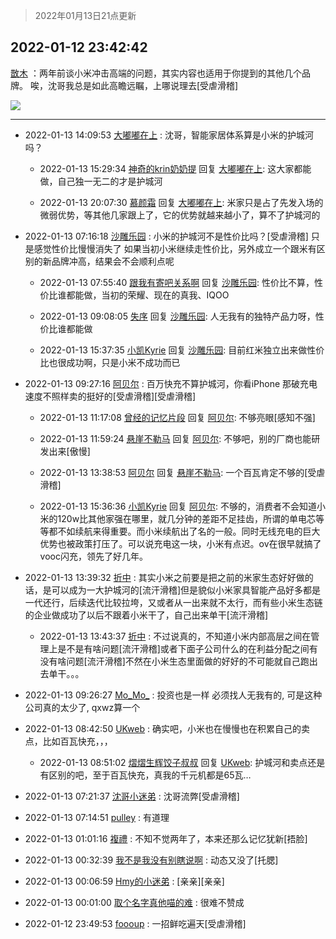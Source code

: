 > 2022年01月13日21点更新
<link rel="stylesheet" href="https://cdn.jsdelivr.net/gh/taotie6/sampleJSON@main/css/photo_show.css">
<meta name="referrer" content="no-referrer" />


 ## 2022-01-12 23:42:42 

 [㪚木](https://www.coolapk.com/feed/32781620?shareKey=OTlmYWJiMTkzYWRiNjFkZWZiM2U~) ：两年前谈小米冲击高端的问题，其实内容也适用于你提到的其他几个品牌。
唉，沈哥我总是如此高瞻远瞩，上哪说理去[受虐滑稽] 

<div class="album">
<img class="img-item" src="http://image.coolapk.com/feed/2022/0112/23/1081091_46d9dbab_2161_3338_927@1080x3235.jpeg" />
</div>

 ------- 

- 2022-01-13 14:09:53 [大嘟嘟在上](uid=4316956) : 沈哥，智能家居体系算是小米的护城河吗？ 

    - 2022-01-13 15:29:34 [神奇的krin奶奶提](uid=8970339) 回复 [大嘟嘟在上](uid=4316956): 这大家都能做，自己独一无二的才是护城河 

    - 2022-01-13 20:07:30 [慕颜霜](uid=3801065) 回复 [大嘟嘟在上](uid=4316956): 米家只是占了先发入场的微弱优势，等其他几家跟上了，它的优势就越来越小了，算不了护城河的 

- 2022-01-13 07:16:18 [沙雕乐园](uid=2447129) : 小米的护城河不是性价比吗？[受虐滑稽]
只是感觉性价比慢慢消失了
如果当初小米继续走性价比，另外成立一个跟米有区别的新品牌冲高，结果会不会顺利点呢 

    - 2022-01-13 07:55:40 [跟我有寄吧关系啊](uid=3974915) 回复 [沙雕乐园](uid=2447129): 性价比不算，性价比谁都能做，当初的荣耀、现在的真我、IQOO 

    - 2022-01-13 09:08:05 [失序](uid=1009107) 回复 [沙雕乐园](uid=2447129): 人无我有的独特产品力呀，性价比谁都能做 

    - 2022-01-13 15:37:35 [小凯Kyrie](uid=706287) 回复 [沙雕乐园](uid=2447129): 目前红米独立出来做性价比也很成功啊，只是小米不成功而已 

- 2022-01-13 09:27:16 [阿贝尔](uid=717920) : 百万快充不算护城河，你看iPhone 那破充电速度不照样卖的挺好的[受虐滑稽][受虐滑稽] 

    - 2022-01-13 11:17:08 [曾经的记忆片段](uid=2703645) 回复 [阿贝尔](uid=717920): 不够亮眼[感知不强] 

    - 2022-01-13 11:59:24 [悬崖不勒马](uid=693736) 回复 [阿贝尔](uid=717920): 不够吧，别的厂商也能研发出来[傲慢] 

    - 2022-01-13 13:38:53 [阿贝尔](uid=717920) 回复 [悬崖不勒马](uid=693736): 一个百瓦肯定不够的[受虐滑稽] 

    - 2022-01-13 15:36:36 [小凯Kyrie](uid=706287) 回复 [阿贝尔](uid=717920): 不够的，消费者不会知道小米的120w比其他家强在哪里，就几分钟的差距不足挂齿，所谓的单电芯等等都不如续航来得重要。而小米续航出了名的一般。同时无线充电的巨大优势也被政策打压了。可以说充电这一块，小米有点迟。ov在很早就搞了vooc闪充，领先了好几年。 

- 2022-01-13 13:39:32 [折中](uid=632562) : 其实小米之前要是把之前的米家生态好好做的话，是可以成为一大护城河的[流汗滑稽]但是貌似小米家具智能产品好多都是一代还行，后续迭代比较拉垮，又或者从一出来就不太行，而有些小米生态链的企业做成功了以后不跟着小米干了，自己出来单干[流汗滑稽] 

    - 2022-01-13 13:43:37 [折中](uid=632562) : 不过说真的，不知道小米内部高层之间在管理上是不是有啥问题[流汗滑稽]或者下面子公司什么的在利益分配之间有没有啥问题[流汗滑稽]不然在小米生态里面做的好好的不可能就自己跑出去单干。。。 

- 2022-01-13 09:26:27 [Mo_Mo_](uid=432865) : 投资也是一样 必须找人无我有的, 可是这种公司真的太少了, qxwz算一个 

- 2022-01-13 08:42:50 [UKweb](uid=3205288) : 确实吧，小米也在慢慢也在积累自己的卖点，比如百瓦快充，，， 

    - 2022-01-13 08:51:02 [熠熠生辉饺子叔叔](uid=2476035) 回复 [UKweb](uid=3205288): 护城河和卖点还是有区别的吧，至于百瓦快充，真我的千元机都是65瓦… 

- 2022-01-13 07:21:37 [沈哥小迷弟](uid=1846299) : 沈哥流弊[受虐滑稽] 

- 2022-01-13 07:14:51 [pulley](uid=391132) : 有道理 

- 2022-01-13 01:01:16 [複禮](uid=1437066) : 不知不觉两年了，本来还那么记忆犹新[捂脸] 

- 2022-01-13 00:32:39 [我不是我没有别瞎说啊](uid=2231912) : 动态又没了[托腮] 

- 2022-01-13 00:06:59 [Hmy的小迷弟](uid=1159190) : [亲亲][亲亲] 

- 2022-01-13 00:01:00 [取个名字真他喵的难](uid=2242411) : 很难不赞成 

- 2022-01-12 23:49:53 [foooup](uid=12770621) : 一招鲜吃遍天[受虐滑稽] 

